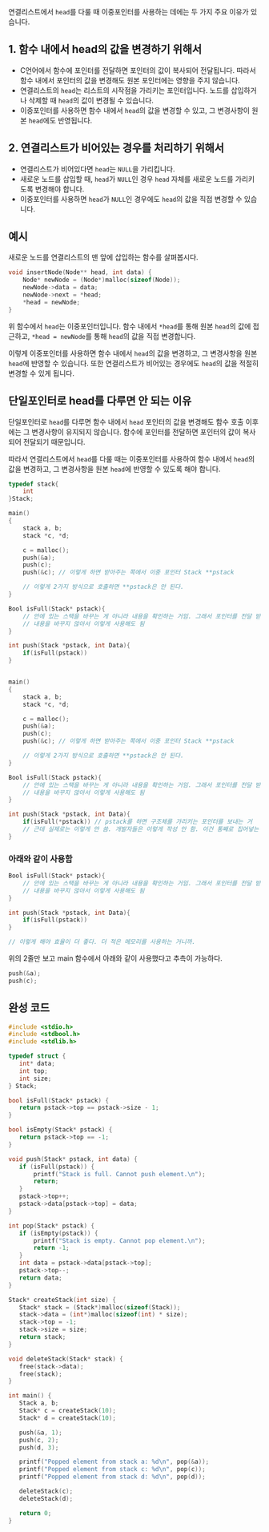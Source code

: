 

연결리스트에서 `head`를 다룰 때 이중포인터를 사용하는 데에는 두 가지 주요 이유가 있습니다.

## 1. 함수 내에서 head의 값을 변경하기 위해서

- C언어에서 함수에 포인터를 전달하면 포인터의 값이 복사되어 전달됩니다. 따라서 함수 내에서 포인터의 값을 변경해도 원본 포인터에는 영향을 주지 않습니다.
- 연결리스트의 `head`는 리스트의 시작점을 가리키는 포인터입니다. 노드를 삽입하거나 삭제할 때 `head`의 값이 변경될 수 있습니다.
- 이중포인터를 사용하면 함수 내에서 `head`의 값을 변경할 수 있고, 그 변경사항이 원본 `head`에도 반영됩니다.

## 2. 연결리스트가 비어있는 경우를 처리하기 위해서

- 연결리스트가 비어있다면 `head`는 `NULL`을 가리킵니다.
- 새로운 노드를 삽입할 때, `head`가 `NULL`인 경우 `head` 자체를 새로운 노드를 가리키도록 변경해야 합니다.
- 이중포인터를 사용하면 `head`가 `NULL`인 경우에도 `head`의 값을 직접 변경할 수 있습니다.

## 예시

새로운 노드를 연결리스트의 맨 앞에 삽입하는 함수를 살펴봅시다.

```c
void insertNode(Node** head, int data) {
    Node* newNode = (Node*)malloc(sizeof(Node));
    newNode->data = data;
    newNode->next = *head;
    *head = newNode;
}
```

위 함수에서 `head`는 이중포인터입니다. 함수 내에서 `*head`를 통해 원본 `head`의 값에 접근하고, `*head = newNode`를 통해 `head`의 값을 직접 변경합니다.

이렇게 이중포인터를 사용하면 함수 내에서 `head`의 값을 변경하고, 그 변경사항을 원본 `head`에 반영할 수 있습니다. 또한 연결리스트가 비어있는 경우에도 `head`의 값을 적절히 변경할 수 있게 됩니다.

## 단일포인터로 head를 다루면 안 되는 이유

단일포인터로 `head`를 다루면 함수 내에서 `head` 포인터의 값을 변경해도 함수 호출 이후에는 그 변경사항이 유지되지 않습니다. 함수에 포인터를 전달하면 포인터의 값이 복사되어 전달되기 때문입니다.

따라서 연결리스트에서 `head`를 다룰 때는 이중포인터를 사용하여 함수 내에서 `head`의 값을 변경하고, 그 변경사항을 원본 `head`에 반영할 수 있도록 해야 합니다.

```c
typedef stack{
	int 
}Stack;

main()
{
	stack a, b;
	stack *c, *d;

	c = malloc();
	push(&a);
	push(c);
	push(&c); // 이렇게 하면 받아주는 쪽에서 이중 포인터 Stack **pstack

	// 이렇게 2가지 방식으로 호출하면 **pstack은 안 된다.
}

Bool isFull(Stack* pstack){
	// 안에 있는 스택을 바꾸는 게 아니라 내용을 확인하는 거임. 그래서 포인터를 전달 받을 필요가 있을까?
	// 내용을 바꾸지 않아서 이렇게 사용해도 됨
}

int push(Stack *pstack, int Data){
	if(isFull(pstack)) 
}



```



```c
main()
{
	stack a, b;
	stack *c, *d;

	c = malloc();
	push(&a);
	push(c);
	push(&c); // 이렇게 하면 받아주는 쪽에서 이중 포인터 Stack **pstack

	// 이렇게 2가지 방식으로 호출하면 **pstack은 안 된다.
}

Bool isFull(Stack pstack){
	// 안에 있는 스택을 바꾸는 게 아니라 내용을 확인하는 거임. 그래서 포인터를 전달 받을 필요가 있을까?
	// 내용을 바꾸지 않아서 이렇게 사용해도 됨
}

int push(Stack *pstack, int Data){
	if(isFull(*pstack)) // pstack를 하면 구조체를 가리키는 포인터를 보내는 거
	// 근데 실제로는 이렇게 안 씀. 개발자들은 이렇게 작성 안 함. 이건 통째로 집어넣는 거니까.
}
```

### 아래와 같이 사용함
```c
Bool isFull(Stack* pstack){
	// 안에 있는 스택을 바꾸는 게 아니라 내용을 확인하는 거임. 그래서 포인터를 전달 받을 필요가 있을까?
	// 내용을 바꾸지 않아서 이렇게 사용해도 됨
}

int push(Stack *pstack, int Data){
	if(isFull(pstack)) 
}

// 이렇게 해야 효율이 더 좋다. 더 적은 메모리를 사용하는 거니까.
```
위의 2줄만 보고 main 함수에서 아래와  같이 사용했다고 추측이 가능하다.
```c
push(&a);
push(c);
```










## 완성 코드
```c
#include <stdio.h>
#include <stdbool.h>
#include <stdlib.h>

typedef struct {
   int* data;
   int top;
   int size;
} Stack;

bool isFull(Stack* pstack) {
   return pstack->top == pstack->size - 1;
}

bool isEmpty(Stack* pstack) {
   return pstack->top == -1;
}

void push(Stack* pstack, int data) {
   if (isFull(pstack)) {
       printf("Stack is full. Cannot push element.\n");
       return;
   }
   pstack->top++;
   pstack->data[pstack->top] = data;
}

int pop(Stack* pstack) {
   if (isEmpty(pstack)) {
       printf("Stack is empty. Cannot pop element.\n");
       return -1;
   }
   int data = pstack->data[pstack->top];
   pstack->top--;
   return data;
}

Stack* createStack(int size) {
   Stack* stack = (Stack*)malloc(sizeof(Stack));
   stack->data = (int*)malloc(sizeof(int) * size);
   stack->top = -1;
   stack->size = size;
   return stack;
}

void deleteStack(Stack* stack) {
   free(stack->data);
   free(stack);
}

int main() {
   Stack a, b;
   Stack* c = createStack(10);
   Stack* d = createStack(10);

   push(&a, 1);
   push(c, 2);
   push(d, 3);

   printf("Popped element from stack a: %d\n", pop(&a));
   printf("Popped element from stack c: %d\n", pop(c));
   printf("Popped element from stack d: %d\n", pop(d));

   deleteStack(c);
   deleteStack(d);

   return 0;
}
```